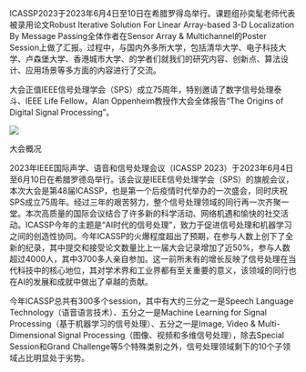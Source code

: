 ICASSP2023于2023年6月4日至10日在希腊罗得岛举行。课题组孙奕髦老师代表被录用论文Robust Iterative Solution For Linear Array-based 3-D Localization By Message Passing全体作者在Sensor Array & Multichannel的Poster Session上做了汇报。过程中，与国内外多所大学，包括清华大学、电子科技大学、卢森堡大学、香港城市大学、的学者们就我们的研究内容、创新点、算法设计、应用场景等多方面的内容进行了交流。

大会正值IEEE信号处理学会（SPS）成立75周年，特别邀请了数字信号处理泰斗、IEEE Life Fellow，Alan Oppenheim教授作大会全体报告“The Origins of Digital Signal Processing”。

<img src="http://139.155.85.239/static/img/article/1697706738.jpg">


大会概况

2023年IEEE国际声学、语音和信号处理会议（ICASSP 2023）于2023年6月4日至6月10日在希腊罗德岛举行。该会议是IEEE信号处理学会（SPS）的旗舰会议，本次大会是第48届ICASSP，也是第一个后疫情时代举办的一次盛会，同时庆祝SPS成立75周年。经过三年的艰苦努力，整个信号处理领域的同行再一次齐聚一堂。本次高质量的国际会议结合了许多新的科学活动、网络机遇和愉快的社交活动。ICASSP今年的主题是“AI时代的信号处理”，致力于促进信号处理和机器学习之间的创造性协同。今年ICASSP的火爆程度超出了预期，在参与人数上创下了全新的纪录，其中提交和接受论文数量比上一届大会记录增加了近50%，参与人数超过4000人，其中3700多人亲自参加。这一前所未有的增长反映了信号处理在当代科技中的核心地位，其对学术界和工业界都有至关重要的意义，该领域的同行也在AI的发展和成就中做出了卓越的贡献。

今年ICASSP总共有300多个session，其中有大约三分之一是Speech Language Technology（语音语言技术）、五分之一是Machine Learning for Signal Processing（基于机器学习的信号处理）、五分之一是Image, Video & Multi-Dimensional Signal Processing（图像、视频和多维信号处理），除去Special Session和Grand Challenge等5个特殊类别之外，信号处理领域剩下的10个子领域占比明显处于劣势。

